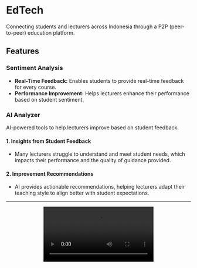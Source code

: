 # EdTech
Connecting students and lecturers across Indonesia through a P2P (peer-to-peer) education platform.

## Features

### **Sentiment Analysis**
- **Real-Time Feedback:** 
  Enables students to provide real-time feedback for every course.
- **Performance Improvement:** 
  Helps lecturers enhance their performance based on student sentiment.

### **AI Analyzer**
AI-powered tools to help lecturers improve based on student feedback.

#### **1. Insights from Student Feedback**
- Many lecturers struggle to understand and meet student needs, which impacts their performance and the quality of guidance provided.

#### **2. Improvement Recommendations**
- AI provides actionable recommendations, helping lecturers adapt their teaching style to align better with student expectations.

---

<div align="center">
  <video src="https://github.com/user-attachments/assets/a5510647-15e7-49ce-a892-c4f4ccaff2c1" controls width="300"></video>
</div>
